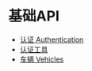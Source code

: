 # 基础API
- [认证 Authentication](/basics/authentication.html)
- [认证工具](/basics/auth_tool.html)  
- [车辆 Vehicles](/basics/vechiles.html)

